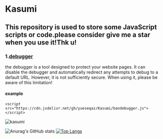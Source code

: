 # Kasumi
## This repository is used to store some JavaScript scripts or code.please consider give me a star when you use it!Thk u!

### 1.[debugger](https://github.com/yueseqaz/Kasumi/edit/main/bandebugger.js) 
the debugger is a tool designed to protect your website pages. It can disable the debugger and automatically redirect any attempts to debug to a default URL. However, it is not sufficiently secure. When using it, please be aware of this limitation!
#### example
```
<script src="https://cdn.jsdelivr.net/gh/yueseqaz/Kasumi/bandebugger.js"></script>
```
![kasumi](https://cdn.jsdelivr.net/gh/yueseqaz/Kasumi@main/003.png)




![Anurag's GitHub stats](https://github-readme-stats.vercel.app/api?username=yueseqaz&show_icons=true&theme=rose)
[![Top Langs](https://github-readme-stats.vercel.app/api/top-langs/?username=yueseqaz)](https://github.com/anuraghazra/github-readme-stats)
